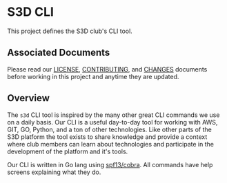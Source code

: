 # S3D CLI
This project defines the S3D club's CLI tool.

## Associated Documents
Please read our [LICENSE][lice], [CONTRIBUTING][cont], and [CHANGES][chge]
documents before working in this project and anytime they are updated.

## Overview
The `s3d` CLI tool is inspired by the many other great CLI commands we use on a
daily basis. Our CLI is a useful day-to-day tool for working with AWS, GIT, GO,
Python, and a ton of other technologies. Like other parts of the S3D platform
the tool exists to share knowledge and provide a context where club members can
learn about technologies and participate in the development of the platform and
it's tools.

Our CLI is written in Go lang using
[spf13/cobra](https://github.com/spf13/cobra#overview). All commands have help
screens explaining what they do.

[chge]: ./CHANGES.md
[cont]: ./CONTRIBUTING.md
[lice]: ./LICENSE.md
